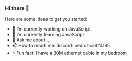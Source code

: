 ### Hi there 👋

Here are some ideas to get you started:

- 🔭 I’m currently working on JavaScript
- 🌱 I’m currently learning JavaScript
- 💬 Ask me about ...
- 📫 How to reach me: discord: pedrohcs8#4185
- ⚡ Fun fact: I have a 30M ethernet cable in my bedroom

